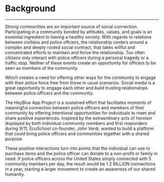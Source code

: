 # Background
---
Strong communities are an important source of social connection. Participating in a community bonded by attitudes, values, and goals is an essential ingredient to having a healthy society. With regards to relations between civilians and police offciers, the relationship centers around a complex and deeply rooted social contract, that takes willful and concentrated efforts to maintain and thrive the relationship. Too often citizens only interact with police officers during a personal tragedy or a traffic stop. Neither of these events create an opportunity for officers to be seen as members of the community. 

Which creates a need for offering other ways for the community to engage with their police force free from those in usual scenarios. Social media is a great opportunity to engage each other and build trusting relationships between police officers and the community.

The HeyBlue App Project is a sustained effort that facilitates moments of meaningful connection between police officers and members of their community by offering intentional opportunities for individuals to meet and share positive experiences. Inspired by the extraordinary acts of heroism displayed by both individual community members and first responders during 9/11, EcoSchool co-founder, John Verdi, wanted to build a platform that could bring police officers and communities together with a shared purpose.

These positive interactions turn into points that the individual can use to purchase items and the police officer can donate to a non-profit or family in need. If police officers across the United States simply connected with 5 community members per day, the result would be 1.2 BILLION connections in a year, starting a larger movement to create an awareness of our shared humanity.
